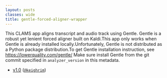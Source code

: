 ```yaml
---
layout: posts
classes: wide
title: gentle-forced-aligner-wrapper
---
```

This CLAMS app aligns transcript and audio track using Gentle. Gentle is a robust yet lenient forced aligner built on Kaldi.This app only works when Gentle is already installed locally.Unfortunately, Gentle is not distributed as a Python package distribution.To get Gentle installation instruction, see https://lowerquality.com/gentle/ Make sure install Gentle from the git commit specified in ``analyzer_version`` in this metadata.
- [v1.0](v1.0) ([`@keighrim`](https://github.com/keighrim))
